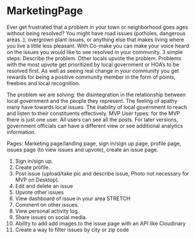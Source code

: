 # MarketingPage

Ever get frustrated that a problem in your town or neighborhood goes ages without being resolved?
You might have road issues (potholes, dangerous areas..), overgrown plant issues, or anything else that makes living where you live a little less pleasant.
With Co-make you can make your voice heard on the issues you would like to see resolved in your community.
3 simple steps: Describe the problem. Other locals upvote the problem. Problems with the most upvote get prioritized by local government or HOA’s to be resolved first.
As well as seeing real change in your community you get rewards for being a positive community member in the form of points, freebies and local recognition.

The problem we are solving: the disintegration in the relationship between local government and the people they represent. The feeling of apathy many have towards local issues. The inability of local government to reach and listen to their constituents effectively.
MVP
User types: for the MVP there is just one user. All users can see all the posts. For later versions, government officials can have a different view or see additional analytics information.

Pages: Marketing page/landing page, sign in/sign up page, profile page, issues page (to view issues and upvote), create an issue page.

1. Sign in/sign up.
2. Create profile.
3. Post issue (upload/take pic and describe issue, Photo not necessary for MVP on Desktop).
4. Edit and delete an issue
5. Upvote other issues
6. View dashboard of issue in your area
   STRETCH
7. Comment on other issues.
8. View personal activity log.
9. Share issues on social media.
10. Ability to add add images to the issue page with an API like Cloudinary
11. Create a way to filter issues by city or zip code

